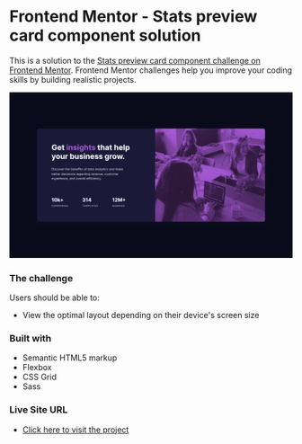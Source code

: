 # Frontend Mentor - Stats preview card component solution

This is a solution to the [Stats preview card component challenge on Frontend Mentor](https://www.frontendmentor.io/challenges/stats-preview-card-component-8JqbgoU62). Frontend Mentor challenges help you improve your coding skills by building realistic projects.

![Screenshot - desktop version](./screenshot_desktop.png)

### The challenge

Users should be able to:

- View the optimal layout depending on their device's screen size

### Built with

- Semantic HTML5 markup
- Flexbox
- CSS Grid
- Sass

### Live Site URL

- [Click here to visit the project](https://hesam-fattahi.github.io/stats-preview-card-component-main/)
